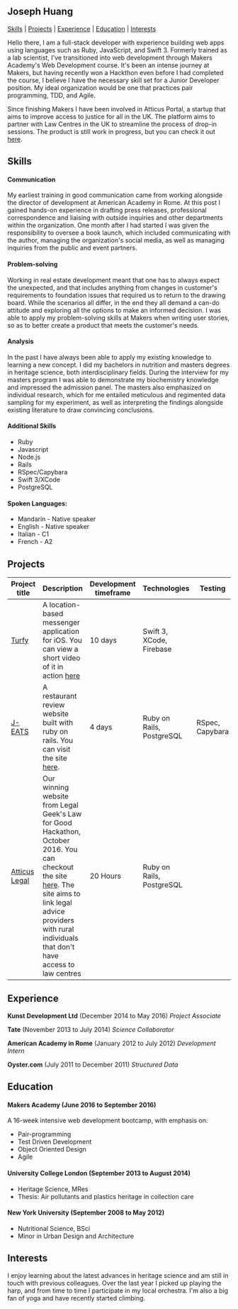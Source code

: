 ## Joseph Huang

[Skills](#skills) | [Projects](#projects) | [Experience](#experience) | [Education](#education) | [Interests](#interests)

Hello there, I am a full-stack developer with experience building web apps using languages such as Ruby, JavaScript, and Swift 3. Formerly trained as a lab scientist, I've transitioned into web development through Makers Academy's Web Development course. It's been an intense journey at Makers, but having recently won a Hackthon even before I had completed the course, I believe I have the necessary skill set for a Junior Developer position. My ideal organization would be one that practices pair programming, TDD, and Agile.

Since finishing Makers I have been involved in Atticus Portal, a startup that aims to improve access to justice for all in the UK. The platform aims to partner with Law Centres in the UK to streamline the process of drop-in sessions. The product is still work in progress, but you can check it out [here](atticus-portal.co.uk).
## Skills

#### Communication

My earliest training in good communication came from working alongside the director of development at American Academy in Rome. At this post I gained hands-on experience in drafting press releases, professional correspondence and liaising with outside inquiries and other departments within the organization. One month after I had started I was given the responsibility to oversee a book launch, which included communicating with the author, managing the organization's social media, as well as managing inquiries from the public and event partners.

#### Problem-solving

Working in real estate development meant that one has to always expect the unexpected, and that includes anything from changes in customer's requirements to foundation issues that required us to return to the drawing board.
While the scenarios all differ, in the end they all demand a can-do attitude and exploring all the options to make an informed decision. I was able to apply my problem-solving skills at Makers when writing user stories, so as to better create a product that meets the customer's needs.

#### Analysis

In the past I have always been able to apply my existing knowledge to learning a new concept. I did my bachelors in nutrition and masters degrees in heritage science, both interdisciplinary fields. During the interview for my masters program I was able to demonstrate my biochemistry knowledge and impressed the admission panel. The masters also emphasized on individual research, which for me entailed meticulous and regimented data sampling for my experiment, as well as interpreting the findings alongside existing literature to draw convincing conclusions.

#### Additional Skills

- Ruby
- Javascript
- Node.js
- Rails
- RSpec/Capybara
- Swift 3/XCode
- PostgreSQL


#### Spoken Languages:
- Mandarin - Native speaker
- English - Native speaker
- Italian - C1
- French - A2


## Projects

Project title  | Description  									| Development timeframe | Technologies | Testing
------------- | ------------------------------	| ------------- |------------- |---------
[Turfy](https://github.com/lawrencedawson/turfy) | A location-based messenger application for iOS. You can view a short video of it in action [here](https://www.youtube.com/watch?feature=player_embedded&v=16ccXqqh5W8)  | 10 days | Swift 3, XCode, Firebase
[J-EATS](https://github.com/ercekal/yelp) | A restaurant review website built with ruby on rails. You can visit the site [here](https://j-eats.herokuapp.com). | 4 days | Ruby on Rails, PostgreSQL | RSpec, Capybara
[Atticus Legal](https://github.com/jh2633/Atticus_Legal) | Our winning website from Legal Geek's Law for Good Hackathon, October 2016. You can checkout the site [here](https://atticus-legal.herokuapp.com). The site aims to link legal advice providers with rural individuals that don't have access to law centres | 20 Hours | Ruby on Rails, PostgreSQL |


## Experience
**Kunst Development Ltd** (December 2014 to May 2016)
*Project Associate*

**Tate** (November 2013 to July 2014)
*Science Collaborator*

**American Academy in Rome** (January 2012 to July 2012)
*Development Intern*

**Oyster.com** (July 2011 to December 2011)
*Structured Data*

## Education

#### Makers Academy (June 2016 to September 2016)

A 16-week intensive web development bootcamp, with emphasis on:
- Pair-programming
- Test Driven Development
- Object Oriented Design
- Agile

#### University College London (September 2013 to August 2014)

- Heritage Science, MRes
- Thesis: Air pollutants and plastics heritage in collection care


#### New York University (September 2008 to May 2012)

- Nutritional Science, BSci
- Minor in Urban Design and Architecture


## Interests

I enjoy learning about the latest advances in heritage science and am still in touch with previous colleagues.
Over the last year I picked up playing the harp, and from time to time I participate in my local orchestra.
I'm also a big fan of yoga and have recently started climbing.

